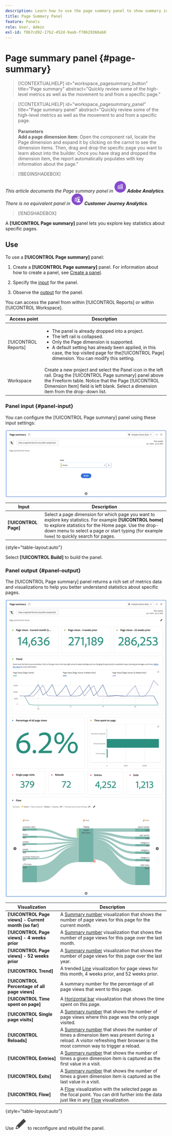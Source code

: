 ```yaml
---
description: Learn how to use the page summary panel to show summary information for a selected page.
title: Page Summary Panel
feature: Panels
role: User, Admin
exl-id: f0b7cd92-17b2-452d-9aab-f78629360ab8
---
```

# Page summary panel {#page-summary}

<!-- markdownlint-disable MD034 -->

>[!CONTEXTUALHELP]
>id="workspace_pagesummary_button"
>title="Page summary"
>abstract="Quickly review some of the high-level metrics as well as the movement to and from a specific page."

<!-- markdownlint-enable MD034 -->

<!-- markdownlint-disable MD034 -->

>[!CONTEXTUALHELP]
>id="workspace_pagesummary_panel"
>title="Page summary panel"
>abstract="Quickly review some of the high-level metrics as well as the movement to and from a specific page.<br/><br/>**Parameters**<br/>**Add a page dimension item**: Open the component rail, locate the Page dimension and expand it by clicking on the carrot to see the dimension items. Then, drag and drop the specific page you want to learn about into the builder. Once you have drag and dropped the dimension item, the report automatically populates with key information about the page."

<!-- markdownlint-enable MD034 -->


>[!BEGINSHADEBOX]

_This article documents the Page summary panel in_ ![AdobeAnalytics](/help/assets/icons/AdobeAnalytics.svg) _**Adobe Analytics**._<br/>_There is no equivalent panel in_ ![CustomerJourneyAnalytics](/help/assets/icons/CustomerJourneyAnalytics.svg) _**Customer Journey Analytics**._

>[!ENDSHADEBOX]

A **[!UICONTROL Page summary]** panel lets you explore key statistics about specific pages.

## Use

To use a **[!UICONTROL Page summary]** panel:

1. Create a **[!UICONTROL Page summary]** panel. For information about how to create a panel, see [Create a panel](panels.md#create-a-panel).  

1. Specify the [input](#panel-input) for the panel.

1. Observe the [output](#panel-output) for the panel.



You can access the panel from within [!UICONTROL Reports] or within [!UICONTROL Workspace].

| Access point | Description |
| --- | --- |
| [!UICONTROL Reports] | <ul><li>The panel is already dropped into a project.</li><li>The left rail is collapsed.</li><li>Only the Page dimension is supported.</li><li>A default setting has already been applied, in this case, the top visited page for the[!UICONTROL Page] dimension. You can modify this setting.</li></ul> |
| Workspace | Create a new project and select the Panel icon in the left rail. Drag the [!UICONTROL Page summary] panel above the Freeform table. Notice that the Page [!UICONTROL Dimension Item] field is left blank. Select a dimension item from the drop-down list. |

### Panel input {#panel-input}

You can configure the [!UICONTROL Page summary] panel using these input settings:

![Page input summary](assets/page-summary-input.png)

| Input | Description |
| --- | --- |
| **[!UICONTROL Page]** | Select a page dimension for which page you want to explore key statistics. For example **[!UICONTROL home]** to explore statistics for the Home page. Use the drop-down menu to select a page or start typing (for example `home`) to quickly search for pages. |

{style="table-layout:auto"}


Select **[!UICONTROL Build]** to build the panel.

### Panel output {#panel-output}

The [!UICONTROL Page summary] panel returns a rich set of metrics data and visualizations to help you better understand statistics about specific pages.

![Page summary panel](assets/page-summary-output.png)

| Visualization | Description |
| --- | --- |
| **[!UICONTROL Page views] - Current month (so far)** | A [Summary number](/help/analyze/analysis-workspace/visualizations/summary-number-change.md) visualization that shows the number of page views for this page for the current month. |
| **[!UICONTROL Page views] - 4 weeks prior** | A [Summary number](/help/analyze/analysis-workspace/visualizations/summary-number-change.md) visualization that shows the number of page views for this page over the last month. |
| **[!UICONTROL Page views] - 52 weeks prior** | A [Summary number](/help/analyze/analysis-workspace/visualizations/summary-number-change.md) visualization that shows the number of page views for this page over the last year. |
| **[!UICONTROL Trend]** | A trended [Line](/help/analyze/analysis-workspace/visualizations/line.md) visualization for page views for this month, 4 weeks prior, and 52 weeks prior. |
| **[!UICONTROL Percentage of all page views]** | A summary number for the percentage of all page views that went to this page. |
| **[!UICONTROL Time spent on page]** | A [Horizontal bar](/help/analyze/analysis-workspace/visualizations/horizontal-bar.md) visualization that shows the time spent on this page. |
| **[!UICONTROL Single page visits]** | A [Summary number](/help/analyze/analysis-workspace/visualizations/summary-number-change.md) that shows the number of page views where this page was the only page visited. |
| **[!UICONTROL Reloads]** | A [Summary number](/help/analyze/analysis-workspace/visualizations/summary-number-change.md) that shows the number of times a dimension item was present during a reload. A visitor refreshing their browser is the most common way to trigger a reload. |
| **[!UICONTROL Entries]** | A [Summary number](/help/analyze/analysis-workspace/visualizations/summary-number-change.md) that shows the number of times a given dimension item is captured as the first value in a visit. |
| **[!UICONTROL Exits]** | A [Summary number](/help/analyze/analysis-workspace/visualizations/summary-number-change.md) that shows the number of times a given dimension item is captured as the last value in a visit.  |
| **[!UICONTROL Flow]** | A [Flow](/help/analyze/analysis-workspace/visualizations/c-flow/flow.md) visualization with the selected page as the focal point. You can drill further into the data just like in any [Flow](/help/analyze/analysis-workspace/visualizations/c-flow/create-flow.md) visualization. |

{style="table-layout:auto"}

Use ![Edit](/help/assets/icons/Edit.svg) to reconfigure and rebuild the panel.
